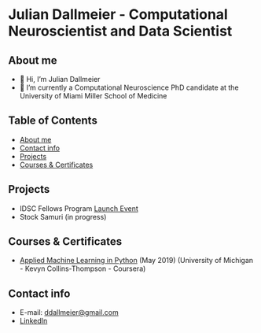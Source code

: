 # Julian Dallmeier - Computational Neuroscientist and Data Scientist 

## About me 
- 👋 Hi, I’m Julian Dallmeier 
- 🌱 I’m currently a Computational Neuroscience PhD candidate at the University of Miami Miller School of Medicine

## Table of Contents 
- [About me](#About-me)
- [Contact info](#Contact-info)
- [Projects](#Projects)
- [Courses & Certificates](#Courses--Certificates)

## Projects
- IDSC Fellows Program [Launch Event](https://idsc.miami.edu/idsc-fellows-capstone-2022/)
- Stock Samuri (in progress)

## Courses & Certificates
- [Applied Machine Learning in Python](https://www.coursera.org/account/accomplishments/verify/AGRT2DL8M4Q6) (May 2019) (University of Michigan - Kevyn Collins-Thompson - Coursera)


## Contact info
- E-mail: ddallmeier@gmail.com
- [LinkedIn](https://www.linkedin.com/in/juliandallmeier/)

<!---
ddallmeier/ddallmeier is a ✨ special ✨ repository because its `README.md` (this file) appears on your GitHub profile.
You can click the Preview link to take a look at your changes.
--->
